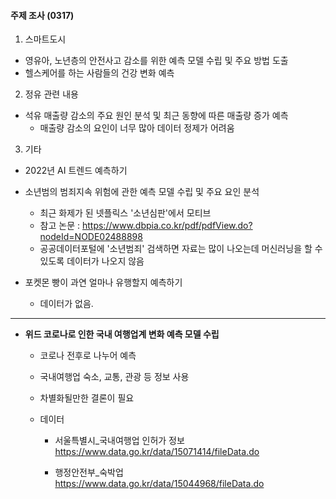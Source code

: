#### 주제 조사 (0317)

1. 스마트도시

- 영유아, 노년층의 안전사고 감소를 위한 예측 모델 수립 및 주요 방법 도출
- 헬스케어를 하는 사람들의 건강 변화 예측



2. 정유 관련 내용

- 석유 매출량 감소의 주요 원인 분석 및 최근 동향에 따른 매출량 증가 예측
  - 매출량 감소의 요인이 너무 많아 데이터 정제가 어려움



3. 기타

- 2022년 AI 트렌드 예측하기

- 소년범의 범죄지속 위험에 관한 예측 모델 수립 및 주요 요인 분석
  - 최근 화제가 된 넷플릭스 '소년심판'에서 모티브
  - 참고 논문 : https://www.dbpia.co.kr/pdf/pdfView.do?nodeId=NODE02488898
  - 공공데이터포털에 '소년범죄' 검색하면 자료는 많이 나오는데 머신러닝을 할 수 있도록 데이터가 나오지 않음
  
- 포켓몬 빵이 과연 얼마나 유행할지 예측하기
  - 데이터가 없음. 
  
    

---



- **위드 코로나로 인한 국내 여행업계 변화 예측 모델 수립**

  - 코로나 전후로 나누어 예측

  - 국내여행업 숙소, 교통, 관광 등 정보 사용

  - 차별화될만한 결론이 필요

  - 데이터
    - 서울특별시_국내여행업 인허가 정보 https://www.data.go.kr/data/15071414/fileData.do
    
    - 행정안전부_숙박업 https://www.data.go.kr/data/15044968/fileData.do
    
      